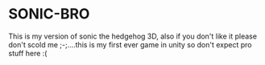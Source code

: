 # SONIC-BRO
This is my version of sonic the hedgehog 3D, also if you don't like it please don't scold me ;-;....this is my first ever game in unity so don't expect pro stuff here :(
